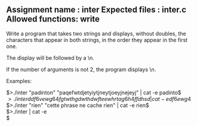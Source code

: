 Assignment name  : inter
Expected files   : inter.c
Allowed functions: write
--------------------------------------------------------------------------------

Write a program that takes two strings and displays, without doubles, the
characters that appear in both strings, in the order they appear in the first
one.

The display will be followed by a \n.

If the number of arguments is not 2, the program displays \n.

Examples:

$>./inter "padinton" "paqefwtdjetyiytjneytjoeyjnejeyj" | cat -e  
padinto$  
$>./inter ddf6vewg64f gtwthgdwthdwfteewhrtag6h4ffdhsd | cat -e  
df6ewg4$  
$>./inter "rien" "cette phrase ne cache rien" | cat -e  
rien$  
$>./inter | cat -e  
$

